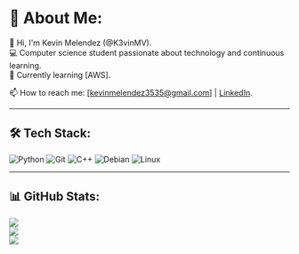 # 💫 About Me:
👋 Hi, I'm Kevin Melendez (@K3vinMV).<br>
💻 Computer science student passionate about technology and continuous learning.<br>
🌱 Currently learning [AWS].<br>
<!--🤝 Looking to collaborate on [types of projects or areas of interest].<br> -->
<!--💬 Ask me about [topics you have expertise in].<br> -->
📫 How to reach me: [kevinmelendez3535@gmail.com] | [LinkedIn](https://www.linkedin.com/in/k3vmev/).

---

## 🛠️ Tech Stack:
![Python](https://img.shields.io/badge/python-%2314354C.svg?style=for-the-badge&logo=python&logoColor=white) 
![Git](https://img.shields.io/badge/git-%23F05033.svg?style=for-the-badge&logo=git&logoColor=white) 
![C++](https://img.shields.io/badge/c++-%2300599C.svg?style=for-the-badge&logo=c%2B%2B&logoColor=white)
![Debian](https://img.shields.io/badge/Debian-A81D33?style=for-the-badge&logo=debian&logoColor=white)
![Linux](https://img.shields.io/badge/Linux-FCC624?style=for-the-badge&logo=linux&logoColor=black)

<!--![MySQL](https://img.shields.io/badge/mysql-%2300f.svg?style=for-the-badge&logo=mysql&logoColor=white) -->
---

## 📊 GitHub Stats:
![](https://github-readme-stats.vercel.app/api?username=K3vinMV&theme=dark&hide_border=false&include_all_commits=true&count_private=true)<br/>
![](https://github-readme-streak-stats.herokuapp.com/?user=K3vinMV&theme=dark&hide_border=false)<br/>
![](https://github-readme-stats.vercel.app/api/top-langs/?username=K3vinMV&theme=dark&hide_border=false&include_all_commits=true&count_private=true&layout=compact)
<!--
---

## 🏆 GitHub Trophies
![](https://github-profile-trophy.vercel.app/?username=K3vinMV&theme=discord&no-frame=false&no-bg=true&margin-w=4)

---

## 💡 Featured Projects:
- [Project 1](https://github.com/your-username/project-1): Brief description of the project.
- [Project 2](https://github.com/your-username/project-2): Brief description of the project.
- [Project 3](https://github.com/your-username/project-3): Brief description of the project.

---


## 📅 Last 7 Days Coding Activity
[![wakatime](https://wakatime.com/badge/user/K3vinMV.svg)](https://wakatime.com/@K3vinMV)

---

## 📈 Contribution Graph
[![Ashutosh's github activity graph](https://github-readme-activity-graph.cyclic.app/graph?username=K3vinMV&bg_color=000&color=fff&line=00E676&point=fff&hide_border=true)](https://github.com/ashutosh00710/github-readme-activity-graph)

---
-->
